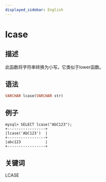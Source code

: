 ```yaml
---
displayed_sidebar: English
---
```


# lcase

## 描述

此函数将字符串转换为小写。它类似于lower函数。

## 语法

```Haskell
VARCHAR lcase(VARCHAR str)
```

## 例子

```Plain Text
mysql> SELECT lcase("AbC123");
+-----------------+
|lcase('AbC123')  |
+-----------------+
|abc123           |
+-----------------+
```

## 关键词

LCASE